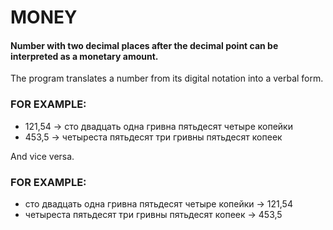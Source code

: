 # MONEY
#### Number with two decimal places after the decimal point can be interpreted as a monetary amount.

The program translates a number from its digital notation into a verbal form.

### FOR EXAMPLE:
- 121,54 -> сто двадцать одна гривна пятьдесят четыре копейки
- 453,5 -> четыреста пятьдесят три гривны пятьдесят копеек

And vice versa.

### FOR EXAMPLE:
- сто двадцать одна гривна пятьдесят четыре копейки  -> 121,54
- четыреста пятьдесят три гривны пятьдесят копеек -> 453,5 
